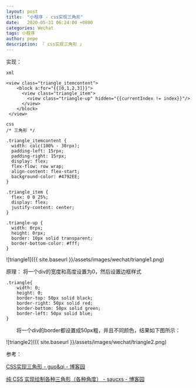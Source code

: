 ```yaml
---
layout: post
title:  "小程序 - css实现三角形"
date:   2020-05-31 06:24:00 +0800
categories: Wechat
tags: 小程序
author: pepe
description: 『 css实现三角形 』
---
```


实现：
```
xml

<view class="triangle_itemcontent">
    <block a:for="{{[0,1,2,3]}}">
      <view class="triangle_item">
        <view class="triangle-up" hidden="{{currentIndex != index}}"/>
      </view>
    </block>
 </view>

css
/* 三角形 */

.triangle_itemcontent {
  width: calc(100% - 30rpx);
  padding-left: 15rpx;
  padding-right: 15rpx;
  display: flex;
  flex-flow: row wrap;
  align-content: flex-start;
  background-color: #4792EE;
}

.triangle_item {
  flex: 0 0 25%;
  display: flex;
  justify-content: center;
}

.triangle-up {
  width: 0rpx;
  height: 0rpx;
  border: 10px solid transparent;
  border-bottom-color: #fff;
}
```

![triangle1]({{ site.baseurl }}/assets/images/wechat/triangle1.png)

原理：
将一个div的宽度和高度设置为0，然后设置边框样式

```
.triangle{
    width: 0;
    height: 0;
    border-top: 50px solid black;
    border-right: 50px solid red;
    border-bottom: 50px solid green;
    border-left: 50px solid blue;
}
```

　　将一个div的border都设置成50px粗，并且不同颜色，结果如下图所示：

![triangle2]({{ site.baseurl }}/assets/images/wechat/triangle2.png)

参考：

[CSS实现三角形 - guo&qi - 博客园](https://www.cnblogs.com/gg-qq/p/11138141.html)

[纯 CSS 实现绘制各种三角形（各种角度） - saucxs - 博客园](https://www.cnblogs.com/chengxs/p/11406278.html)

























